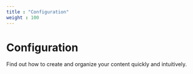 ```yaml
---
title : "Configuration"
weight : 100
---
```


# Configuration
Find out how to create and organize your content quickly and intuitively.
